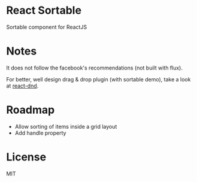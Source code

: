 # React Sortable

Sortable component for ReactJS

# Notes

It does not follow the facebook's recommendations (not built with flux).

For better, well design drag & drop plugin (with sortable demo), take a look at [react-dnd](https://github.com/gaearon/react-dnd/).

# Roadmap

- Allow sorting of items inside a grid layout
- Add handle property

# License

MIT
